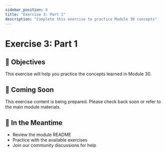 ```yaml
---
sidebar_position: 8
title: "Exercise 3: Part 1"
description: "Complete this exercise to practice Module 30 concepts"
---
```


# Exercise 3: Part 1

## 🎯 Objectives

This exercise will help you practice the concepts learned in Module 30.

## 📝 Coming Soon

This exercise content is being prepared. Please check back soon or refer to the main module materials.

## 🚀 In the Meantime

- Review the module README
- Practice with the available exercises
- Join our community discussions for help
